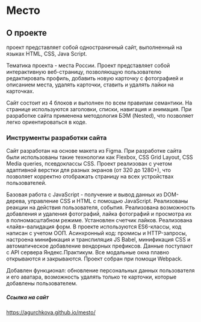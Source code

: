 # Место

## О проекте

проект представляет собой одностраничный сайт, выполненный на языках HTML, CSS,
Java Script.

Тематика проекта - места России.
Проект представляет собой интерактивную веб-страницу, позволяющую пользователю 
редактировать профиль, добавить новую карточку с фотографией и описанием места,
удалять карточки, ставить и удалять лайки на карточках.

Сайт состоит из 4 блоков и выполнен по всем правилам семантики. На странице
используются заголовки, списки, навигация и анимация.
При разработке сайта применена методология БЭМ (Nested), что позволяет легко
ориентироваться в коде.

### Инструменты разработки сайта

Сайт разработан на основе макета из Figma. При разработке сайта были использованы
такие технологии как Flexbox, CSS Grid Layout, CSS Media queries, псевдоклассы CSS.
Проект реализован с учетом адаптивной верстки для разных экранов (от 320 до 1280+),
что позволяет корректно отображать страницу на всех устройствах пользователей.

Базовая работа с JavaScript - получение и вывод данных из DOM-дерева, управление CSS
и HTML с помощью JavaScript. Реализованы реакции на действия пользователя, события.
Реализована возможность добавления и удаления фотографий, лайка фотографий и
просмотра их в полномасштабном режиме. Установлен счетчик лайков. Реализована 
«лайв»-валидация форм.
В проекте используются ES6-классы, код написан с учетом ООП. 
Асинхронный код: промисы и HTTP-запросы, настроена минификация и транспиляция JS Babel, 
минификация CSS и автоматическое добавление вендорных префиксов.
Данные поступают с API сервера Яндекс.Практикум.
Все модальные окна плавно открываются и закрываются. Проект собран при помощи Webpack.

Добавлен функционал: обновление персональных данных пользователя и его аватара,
возможность удалять только те карточки, которые добавлены пользователем.

##### Cсылка на сайт

https://agurchkova.github.io/mesto/
